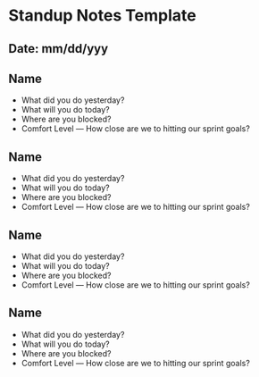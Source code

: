 # Standup Notes Template

## Date: mm/dd/yyy

## Name
- What did you do yesterday?
- What will you do today?
- Where are you blocked?
- Comfort Level — How close are we to hitting our sprint goals?

## Name
- What did you do yesterday?
- What will you do today?
- Where are you blocked?
- Comfort Level — How close are we to hitting our sprint goals?

## Name
- What did you do yesterday?
- What will you do today?
- Where are you blocked?
- Comfort Level — How close are we to hitting our sprint goals?

## Name
- What did you do yesterday?
- What will you do today?
- Where are you blocked?
- Comfort Level — How close are we to hitting our sprint goals?
